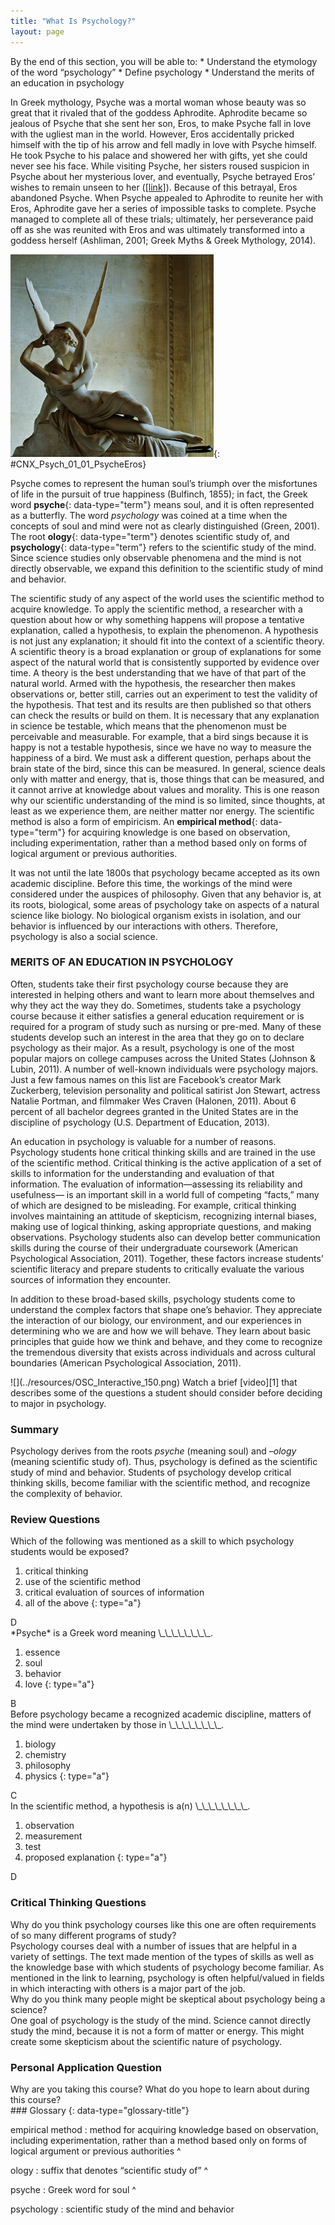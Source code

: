 ```yaml
---
title: "What Is Psychology?"
layout: page
---
```



<div data-type="abstract" markdown="1">
By the end of this section, you will be able to:
* Understand the etymology of the word “psychology”
* Define psychology
* Understand the merits of an education in psychology

</div>

In Greek mythology, Psyche was a mortal woman whose beauty was so great that it rivaled that of the goddess Aphrodite. Aphrodite became so jealous of Psyche that she sent her son, Eros, to make Psyche fall in love with the ugliest man in the world. However, Eros accidentally pricked himself with the tip of his arrow and fell madly in love with Psyche himself. He took Psyche to his palace and showered her with gifts, yet she could never see his face. While visiting Psyche, her sisters roused suspicion in Psyche about her mysterious lover, and eventually, Psyche betrayed Eros’ wishes to remain unseen to her ([\[link\]](#CNX_Psych_01_01_PsycheEros)). Because of this betrayal, Eros abandoned Psyche. When Psyche appealed to Aphrodite to reunite her with Eros, Aphrodite gave her a series of impossible tasks to complete. Psyche managed to complete all of these trials; ultimately, her perseverance paid off as she was reunited with Eros and was ultimately transformed into a goddess herself (Ashliman, 2001; Greek Myths &amp; Greek Mythology, 2014).

 ![A photograph shows a sculpture of a winged man embracing a woman from behind.](../resources/CNX_Psych_01_01_PsycheEros.jpg "Antonio Canova's sculpture depicts Eros and Psyche."){: #CNX_Psych_01_01_PsycheEros}

Psyche comes to represent the human soul’s triumph over the misfortunes of life in the pursuit of true happiness (Bulfinch, 1855); in fact, the Greek word **psyche**{: data-type="term"} means soul, and it is often represented as a butterfly. The word *psychology* was coined at a time when the concepts of soul and mind were not as clearly distinguished (Green, 2001). The root **ology**{: data-type="term"} denotes scientific study of, and **psychology**{: data-type="term"} refers to the scientific study of the mind. Since science studies only observable phenomena and the mind is not directly observable, we expand this definition to the scientific study of mind and behavior.

The scientific study of any aspect of the world uses the scientific method to acquire knowledge. To apply the scientific method, a researcher with a question about how or why something happens will propose a tentative explanation, called a hypothesis, to explain the phenomenon. A hypothesis is not just any explanation; it should fit into the context of a scientific theory. A scientific theory is a broad explanation or group of explanations for some aspect of the natural world that is consistently supported by evidence over time. A theory is the best understanding that we have of that part of the natural world. Armed with the hypothesis, the researcher then makes observations or, better still, carries out an experiment to test the validity of the hypothesis. That test and its results are then published so that others can check the results or build on them. It is necessary that any explanation in science be testable, which means that the phenomenon must be perceivable and measurable. For example, that a bird sings because it is happy is not a testable hypothesis, since we have no way to measure the happiness of a bird. We must ask a different question, perhaps about the brain state of the bird, since this can be measured. In general, science deals only with matter and energy, that is, those things that can be measured, and it cannot arrive at knowledge about values and morality. This is one reason why our scientific understanding of the mind is so limited, since thoughts, at least as we experience them, are neither matter nor energy. The scientific method is also a form of empiricism. An **empirical method**{: data-type="term"} for acquiring knowledge is one based on observation, including experimentation, rather than a method based only on forms of logical argument or previous authorities.

It was not until the late 1800s that psychology became accepted as its own academic discipline. Before this time, the workings of the mind were considered under the auspices of philosophy. Given that any behavior is, at its roots, biological, some areas of psychology take on aspects of a natural science like biology. No biological organism exists in isolation, and our behavior is influenced by our interactions with others. Therefore, psychology is also a social science.

### MERITS OF AN EDUCATION IN PSYCHOLOGY

Often, students take their first psychology course because they are interested in helping others and want to learn more about themselves and why they act the way they do. Sometimes, students take a psychology course because it either satisfies a general education requirement or is required for a program of study such as nursing or pre-med. Many of these students develop such an interest in the area that they go on to declare psychology as their major. As a result, psychology is one of the most popular majors on college campuses across the United States (Johnson &amp; Lubin, 2011). A number of well-known individuals were psychology majors. Just a few famous names on this list are Facebook’s creator Mark Zuckerberg, television personality and political satirist Jon Stewart, actress Natalie Portman, and filmmaker Wes Craven (Halonen, 2011). About 6 percent of all bachelor degrees granted in the United States are in the discipline of psychology (U.S. Department of Education, 2013).

An education in psychology is valuable for a number of reasons. Psychology students hone critical thinking skills and are trained in the use of the scientific method. Critical thinking is the active application of a set of skills to information for the understanding and evaluation of that information. The evaluation of information—assessing its reliability and usefulness— is an important skill in a world full of competing “facts,” many of which are designed to be misleading. For example, critical thinking involves maintaining an attitude of skepticism, recognizing internal biases, making use of logical thinking, asking appropriate questions, and making observations. Psychology students also can develop better communication skills during the course of their undergraduate coursework (American Psychological Association, 2011). Together, these factors increase students’ scientific literacy and prepare students to critically evaluate the various sources of information they encounter.

In addition to these broad-based skills, psychology students come to understand the complex factors that shape one’s behavior. They appreciate the interaction of our biology, our environment, and our experiences in determining who we are and how we will behave. They learn about basic principles that guide how we think and behave, and they come to recognize the tremendous diversity that exists across individuals and across cultural boundaries (American Psychological Association, 2011).

<div data-type="note" data-has-label="true" class="psychology link-to-learning" data-label="Link to Learning" markdown="1">
<span data-type="media" data-alt=""> ![](../resources/OSC_Interactive_150.png) </span>
Watch a brief [video][1] that describes some of the questions a student should consider before deciding to major in psychology.

</div>

### Summary

Psychology derives from the roots *psyche* (meaning soul) and *–ology* (meaning scientific study of). Thus, psychology is defined as the scientific study of mind and behavior. Students of psychology develop critical thinking skills, become familiar with the scientific method, and recognize the complexity of behavior.

### Review Questions

<div data-type="exercise">
<div data-type="problem" markdown="1">
Which of the following was mentioned as a skill to which psychology students would be exposed?

1.  critical thinking
2.  use of the scientific method
3.  critical evaluation of sources of information
4.  all of the above
{: type="a"}

</div>
<div data-type="solution" markdown="1">
D

</div>
</div>

<div data-type="exercise">
<div data-type="problem" markdown="1">
*Psyche* is a Greek word meaning \_\_\_\_\_\_\_\_.

1.  essence
2.  soul
3.  behavior
4.  love
{: type="a"}

</div>
<div data-type="solution" markdown="1">
B

</div>
</div>

<div data-type="exercise">
<div data-type="problem" markdown="1">
Before psychology became a recognized academic discipline, matters of the mind were undertaken by those in \_\_\_\_\_\_\_\_.

1.  biology
2.  chemistry
3.  philosophy
4.  physics
{: type="a"}

</div>
<div data-type="solution" markdown="1">
C

</div>
</div>

<div data-type="exercise">
<div data-type="problem" markdown="1">
In the scientific method, a hypothesis is a(n) \_\_\_\_\_\_\_\_.

1.  observation
2.  measurement
3.  test
4.  proposed explanation
{: type="a"}

</div>
<div data-type="solution" markdown="1">
D

</div>
</div>

### Critical Thinking Questions

<div data-type="exercise">
<div data-type="problem" markdown="1">
Why do you think psychology courses like this one are often requirements of so many different programs of study?

</div>
<div data-type="solution" markdown="1">
Psychology courses deal with a number of issues that are helpful in a variety of settings. The text made mention of the types of skills as well as the knowledge base with which students of psychology become familiar. As mentioned in the link to learning, psychology is often helpful/valued in fields in which interacting with others is a major part of the job.

</div>
</div>

<div data-type="exercise">
<div data-type="problem" markdown="1">
Why do you think many people might be skeptical about psychology being a science?

</div>
<div data-type="solution" markdown="1">
One goal of psychology is the study of the mind. Science cannot directly study the mind, because it is not a form of matter or energy. This might create some skepticism about the scientific nature of psychology.

</div>
</div>

### Personal Application Question

<div data-type="exercise">
<div data-type="problem" markdown="1">
Why are you taking this course? What do you hope to learn about during this course?

</div>
</div>

<div data-type="glossary" markdown="1">
### Glossary
{: data-type="glossary-title"}

empirical method
: method for acquiring knowledge based on observation, including experimentation, rather than a method based only on forms of logical argument or previous authorities
^

ology
: suffix that denotes “scientific study of”
^

psyche
: Greek word for soul
^

psychology
: scientific study of the mind and behavior

</div>



[1]: http://openstax.org/l/psycmajor
